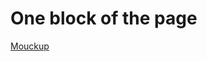# One block of the page

[Mouckup](https://www.figma.com/file/pEZF2YaZ7Krpux6RIPlzzR/%D0%A2%D0%B5%D1%81%D1%82%D0%BE%D0%B2%D0%BE%D0%B5-%D0%B7%D0%B0%D0%B4%D0%B0%D0%BD%D0%B8%D0%B5?node-id=3%3A46)
